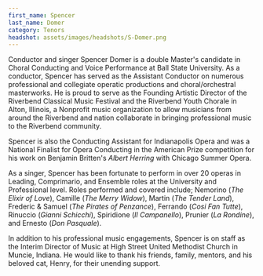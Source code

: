 ```yaml
---
first_name: Spencer
last_name: Domer
category: Tenors
headshot: assets/images/headshots/S-Domer.png
---
```


Conductor and singer Spencer Domer is a double Master's candidate in Choral Conducting and Voice Performance at Ball State University. As a conductor, Spencer has served as the Assistant Conductor on numerous professional and collegiate operatic productions and choral/orchestral masterworks. He is proud to serve as the Founding Artistic Director of the Riverbend Classical Music Festival and the Riverbend Youth Chorale in Alton, Illinois, a Nonprofit music organization to allow musicians from around the Riverbend and nation collaborate in bringing professional music to the Riverbend community.

Spencer is also the Conducting Assistant for Indianapolis Opera and was a National Finalist for Opera Conducting in the American Prize competition for his work on Benjamin Britten's *Albert Herring* with Chicago Summer Opera. 

As a singer, Spencer has been fortunate to perform in over 20 operas in Leading, Comprimario, and Ensemble roles at the University and Professional level. Roles performed and covered include; Nemorino (*The Elixir of Love*), Camille (*The Merry Widow*), Martin (*The Tender Land*), Frederic & Samuel (*The Pirates of Penzance*), Ferrando (*Cosi Fan Tutte*), Rinuccio (*Gianni Schicchi*), Spiridione (*Il Campanello*), Prunier (*La Rondine*), and Ernesto (*Don Pasquale*). 

In addition to his professional music engagements, Spencer is on staff as the Interim Director of Music at High Street United Methodist Church in Muncie, Indiana. He would like to thank his friends, family, mentors, and his beloved cat, Henry, for their unending support.